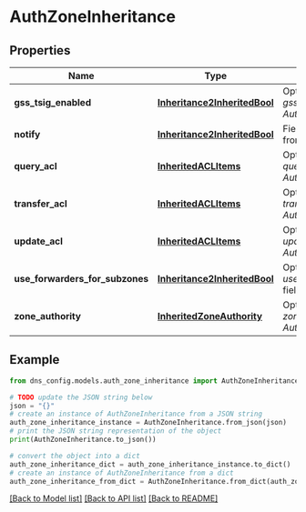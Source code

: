 # AuthZoneInheritance


## Properties

Name | Type | Description | Notes
------------ | ------------- | ------------- | -------------
**gss_tsig_enabled** | [**Inheritance2InheritedBool**](Inheritance2InheritedBool.md) | Optional. Field config for _gss_tsig_enabled_ field from _AuthZone_ object. | [optional] 
**notify** | [**Inheritance2InheritedBool**](Inheritance2InheritedBool.md) | Field config for _notify_ field from _AuthZone_ object. | [optional] 
**query_acl** | [**InheritedACLItems**](InheritedACLItems.md) | Optional. Field config for _query_acl_ field from _AuthZone_ object. | [optional] 
**transfer_acl** | [**InheritedACLItems**](InheritedACLItems.md) | Optional. Field config for _transfer_acl_ field from _AuthZone_ object. | [optional] 
**update_acl** | [**InheritedACLItems**](InheritedACLItems.md) | Optional. Field config for _update_acl_ field from _AuthZone_ object. | [optional] 
**use_forwarders_for_subzones** | [**Inheritance2InheritedBool**](Inheritance2InheritedBool.md) | Optional. Field config for _use_forwarders_for_subzones_ field from _AuthZone_ object. | [optional] 
**zone_authority** | [**InheritedZoneAuthority**](InheritedZoneAuthority.md) | Optional. Field config for _zone_authority_ field from _AuthZone_ object. | [optional] 

## Example

```python
from dns_config.models.auth_zone_inheritance import AuthZoneInheritance

# TODO update the JSON string below
json = "{}"
# create an instance of AuthZoneInheritance from a JSON string
auth_zone_inheritance_instance = AuthZoneInheritance.from_json(json)
# print the JSON string representation of the object
print(AuthZoneInheritance.to_json())

# convert the object into a dict
auth_zone_inheritance_dict = auth_zone_inheritance_instance.to_dict()
# create an instance of AuthZoneInheritance from a dict
auth_zone_inheritance_from_dict = AuthZoneInheritance.from_dict(auth_zone_inheritance_dict)
```
[[Back to Model list]](../README.md#documentation-for-models) [[Back to API list]](../README.md#documentation-for-api-endpoints) [[Back to README]](../README.md)


